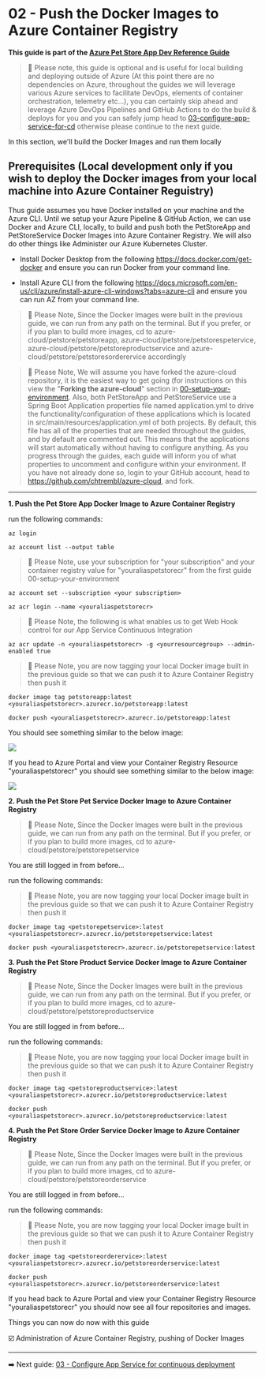 # 02 - Push the Docker Images to Azure Container Registry

__This guide is part of the [Azure Pet Store App Dev Reference Guide](../README.md)__

> 📝 Please note, this guide is optional and is useful for local building and deploying outside of Azure (At this point there are no dependencies on Azure, throughout the guides we will leverage various Azure services to facilitate DevOps, elements of container orchestration, telemetry etc...), you can certainly skip ahead and leverage Azure DevOps Pipelines and GitHub Actions to do the build & deploys for you and you can safely jump head to [03-configure-app-service-for-cd](../03-configure-app-service-for-cd/README.md) otherwise please continue to the next guide.

In this section, we'll build the Docker Images and run them locally

## Prerequisites (Local development only if you wish to deploy the Docker images from your local machine into Azure Container Reguistry)

Thus guide assumes you have Docker installed on your machine and the Azure CLI. Until we setup your Azure Pipeline & GitHub Action, we can use Docker and Azure CLI, locally, to build and push both the PetStoreApp and PetStoreService Docker Images into Azure Container Registry. We will also do other things like Administer our Azure Kubernetes Cluster.
  
 - Install Docker Desktop from the following https://docs.docker.com/get-docker and ensure you can run Docker from your command line.
 
 - Install Azure CLI from the following https://docs.microsoft.com/en-us/cli/azure/install-azure-cli-windows?tabs=azure-cli and ensure you can run AZ from your command line.

> 📝 Please Note, Since the Docker Images were built in the previous guide, we can run from any path on the terminal. But if you prefer, or if you plan to build more images, cd to azure-cloud/petstore/petstoreapp, azure-cloud/petstore/petstorespetervice, azure-cloud/petstore/petstoreproductservice and azure-cloud/petstore/petstoresorderervice accordingly  

> 📝 Please Note, We will assume you have forked the azure-cloud repository, it is the easiest way to get going (for instructions on this view the "**Forking the azure-cloud**" section in [00-setup-your-environment](../00-setup-your-environment/README.md). Also, both PetStoreApp and PetStoreService use a Spring Boot Application properties file named application.yml to drive the functionality/configuration of these applications which is located in src/main/resources/application.yml of both projects. By default, this file has all of the properties that are needed throughout the guides, and by default are commented out. This means that the applications will start automatically without having to configure anything. As you progress through the guides, each guide will inform you of what properties to uncomment and configure within your environment. If you have not already done so, login to your GitHub account, head to https://github.com/chtrembl/azure-cloud, and fork.

--- 

**1. Push the Pet Store App Docker Image to Azure Container Registry**

run the following commands:

```az login``` 

```az account list --output table```

> 📝 Please Note, use your subscription for "your subscription" and your container registry value for "youraliaspetstorecr" from the first guide 00-setup-your-environment

```az account set --subscription <your subscription>```

```az acr login --name <youraliaspetstorecr>```

> 📝 Please Note, the following is what enables us to get Web Hook control for our App Service Continuous Integration

```az acr update -n <youraliaspetstorecr> -g <yourresourcegroup> --admin-enabled true```

> 📝 Please Note, you are now tagging your local Docker image built in the previous guide so that we can push it to Azure Container Registry then push it

```docker image tag petstoreapp:latest <youraliaspetstorecr>.azurecr.io/petstoreapp:latest```

```docker push <youraliaspetstorecr>.azurecr.io/petstoreapp:latest```

You should see something similar to the below image:

![](images/petstoreapp_push.png)

If you head to Azure Portal and view your Container Registry Resource "youraliaspetstorecr" you should see something similar to the below image:

![](images/petstoreapp_cr.png)

**2. Push the Pet Store Pet Service Docker Image to Azure Container Registry**

> 📝 Please Note, Since the Docker Images were built in the previous guide, we can run from any path on the terminal. But if you prefer, or if you plan to build more images, cd to azure-cloud/petstore/petstorepetservice

You are still logged in from before...

run the following commands:

> 📝 Please Note, you are now tagging your local Docker image built in the previous guide so that we can push it to Azure Container Registry then push it

```docker image tag <petstorepetservice>:latest <youraliaspetstorecr>.azurecr.io/petstorepetservice:latest```

```docker push <youraliaspetstorecr>.azurecr.io/petstorepetservice:latest```

**3. Push the Pet Store Product Service Docker Image to Azure Container Registry**

> 📝 Please Note, Since the Docker Images were built in the previous guide, we can run from any path on the terminal. But if you prefer, or if you plan to build more images, cd to azure-cloud/petstore/petstoreproductservice

You are still logged in from before...

run the following commands:

> 📝 Please Note, you are now tagging your local Docker image built in the previous guide so that we can push it to Azure Container Registry then push it

```docker image tag <petstoreproductservice>:latest <youraliaspetstorecr>.azurecr.io/petstoreproductservice:latest```

```docker push <youraliaspetstorecr>.azurecr.io/petstoreproductservice:latest```

**4. Push the Pet Store Order Service Docker Image to Azure Container Registry**

> 📝 Please Note, Since the Docker Images were built in the previous guide, we can run from any path on the terminal. But if you prefer, or if you plan to build more images, cd to azure-cloud/petstore/petstoreorderservice

You are still logged in from before...

run the following commands:

> 📝 Please Note, you are now tagging your local Docker image built in the previous guide so that we can push it to Azure Container Registry then push it

```docker image tag <petstoreorderervice>:latest <youraliaspetstorecr>.azurecr.io/petstoreorderservice:latest```

```docker push <youraliaspetstorecr>.azurecr.io/petstoreorderservice:latest```

If you head back to Azure Portal and view your Container Registry Resource "youraliaspetstorecr" you should now see all four repositories and images.

Things you can now do now with this guide

☑️ Administration of Azure Container Registry, pushing of Docker Images

---
➡️ Next guide: [03 - Configure App Service for continuous deployment](../03-configure-app-service-for-cd/README.md)
